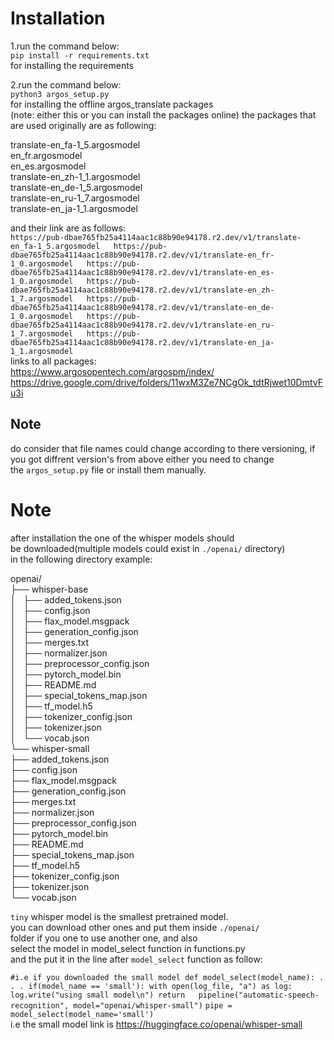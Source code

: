 # Installation
1.run the command below:  
`pip install -r requirements.txt`  
for installing the requirements  

2.run the command below:  
`python3 argos_setup.py`   
for installing the offline argos_translate packages  
(note: either this or you can install the packages online)
the packages that are used originally are as following:


  
translate-en_fa-1_5.argosmodel  
en_fr.argosmodel  
en_es.argosmodel  
translate-en_zh-1_1.argosmodel  
translate-en_de-1_5.argosmodel  
translate-en_ru-1_7.argosmodel  
translate-en_ja-1_1.argosmodel
  
and their link are as follows:  
`
https://pub-dbae765fb25a4114aac1c88b90e94178.r2.dev/v1/translate-en_fa-1_5.argosmodel  
https://pub-dbae765fb25a4114aac1c88b90e94178.r2.dev/v1/translate-en_fr-1_0.argosmodel  
https://pub-dbae765fb25a4114aac1c88b90e94178.r2.dev/v1/translate-en_es-1_0.argosmodel  
https://pub-dbae765fb25a4114aac1c88b90e94178.r2.dev/v1/translate-en_zh-1_7.argosmodel  
https://pub-dbae765fb25a4114aac1c88b90e94178.r2.dev/v1/translate-en_de-1_0.argosmodel  
https://pub-dbae765fb25a4114aac1c88b90e94178.r2.dev/v1/translate-en_ru-1_7.argosmodel  
https://pub-dbae765fb25a4114aac1c88b90e94178.r2.dev/v1/translate-en_ja-1_1.argosmodel  
`  
links to all packages:  
https://www.argosopentech.com/argospm/index/
https://drive.google.com/drive/folders/11wxM3Ze7NCgOk_tdtRjwet10DmtvFu3i

## Note
do consider that file names could change according to there versioning, 
if you got diffrent version's from above either you need to change   
the `argos_setup.py` file or install them manually. 


# Note
after installation the one of the whisper models should  
be downloaded(multiple models could exist in `./openai/` directory)  
in the following directory example:  
  
openai/  
├── whisper-base  
│   ├── added_tokens.json  
│   ├── config.json  
│   ├── flax_model.msgpack  
│   ├── generation_config.json  
│   ├── merges.txt  
│   ├── normalizer.json  
│   ├── preprocessor_config.json  
│   ├── pytorch_model.bin  
│   ├── README.md  
│   ├── special_tokens_map.json  
│   ├── tf_model.h5  
│   ├── tokenizer_config.json  
│   ├── tokenizer.json  
│   └── vocab.json  
└── whisper-small  
    ├── added_tokens.json  
    ├── config.json  
    ├── flax_model.msgpack  
    ├── generation_config.json  
    ├── merges.txt  
    ├── normalizer.json  
    ├── preprocessor_config.json  
    ├── pytorch_model.bin  
    ├── README.md  
    ├── special_tokens_map.json  
    ├── tf_model.h5  
    ├── tokenizer_config.json  
    ├── tokenizer.json  
    └── vocab.json  
 
`tiny` whisper model is the smallest pretrained model.    
you can download other ones and put them inside `./openai/`  
folder if you one to use another one, and also   
select the model in model_select function in functions.py  
and the put it in the line after `model_select` function as follow:
      
`
	#i.e if you downloaded the small model
	def model_select(model_name):
		.
		.
		.
	 	if(model_name == 'small'):
        		with open(log_file, "a") as log:
            		log.write("using small model\n")
        		return   pipeline("automatic-speech-recognition", model="openai/whisper-small")
`
  	`pipe = model_select(model_name='small')`  
i.e the small model link is https://huggingface.co/openai/whisper-small

